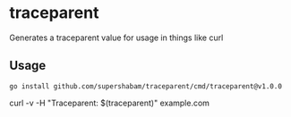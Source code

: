 # traceparent

Generates a traceparent value for usage in things like curl

## Usage

`go install github.com/supershabam/traceparent/cmd/traceparent@v1.0.0`

curl -v -H "Traceparent: $(traceparent)" example.com
